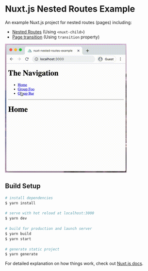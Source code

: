 # Nuxt.js Nested Routes Example

An example Nuxt.js project for nested routes (pages) including:

* [Nested Routes](https://nuxtjs.org/guide/routing#nested-routes) (Using `<nuxt-child>`)
* [Page transition](https://nuxtjs.org/api/pages-transition/) (Using `transition` property)

![How it looks like](doc/how-it-looks-like.gif)

## Build Setup

``` bash
# install dependencies
$ yarn install

# serve with hot reload at localhost:3000
$ yarn dev

# build for production and launch server
$ yarn build
$ yarn start

# generate static project
$ yarn generate
```

For detailed explanation on how things work, check out [Nuxt.js docs](https://nuxtjs.org).
